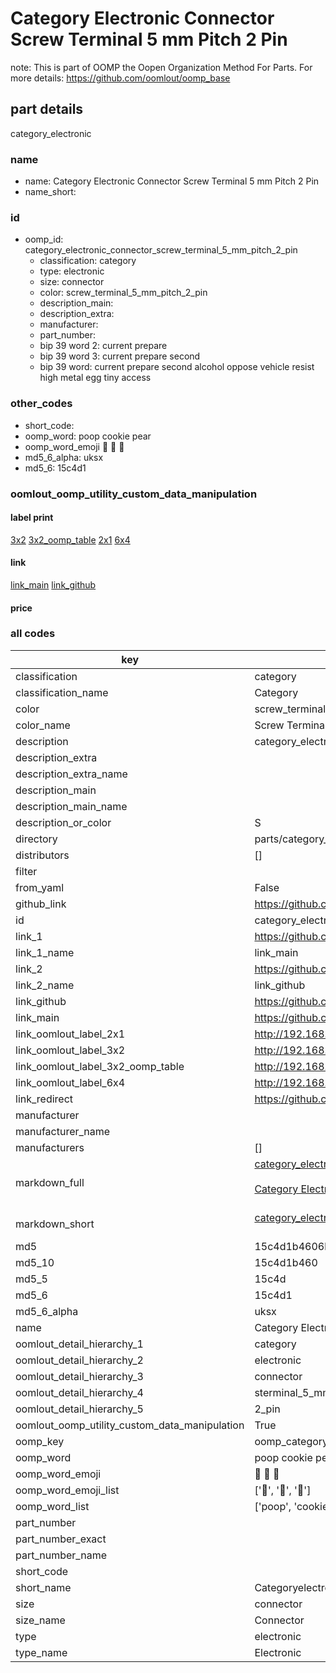 # Category Electronic Connector Screw Terminal 5 mm Pitch 2 Pin  

note: This is part of OOMP the Oopen Organization Method For Parts. For more details: https://github.com/oomlout/oomp_base

##  part details
  



category_electronic



### name
* name: Category Electronic Connector Screw Terminal 5 mm Pitch 2 Pin
* name_short: 
### id
* oomp_id: category_electronic_connector_screw_terminal_5_mm_pitch_2_pin
  * classification: category
  * type: electronic
  * size: connector
  * color: screw_terminal_5_mm_pitch_2_pin
  * description_main: 
  * description_extra: 
  * manufacturer: 
  * part_number: 
  * bip 39 word 2: current prepare
  * bip 39 word 3: current prepare second
  * bip 39 word: current prepare second alcohol oppose vehicle resist high metal egg tiny access

### other_codes
* short_code: 
* oomp_word: poop cookie pear
* oomp_word_emoji :poop: :cookie: :pear:
* md5_6_alpha: uksx
* md5_6: 15c4d1






### oomlout_oomp_utility_custom_data_manipulation
#### label print
[3x2](http://192.168.1.245:1112/?label=oomp%20uksx)
[3x2_oomp_table](http://192.168.1.108:1112/?label=oomp%20uksx)
[2x1](http://192.168.1.242:1112/?label=oomp%20uksx)
[6x4](http://192.168.1.55:1112/?label=oomp%20uksx)    

#### link

[link_main](https://github.com/oomlout/oomlout_oomp_version_1_messy/tree/main/parts/category_electronic_connector_screw_terminal_5_mm_pitch_2_pin) [link_github](https://github.com/oomlout/oomlout_oomp_version_1_messy/tree/main/parts/category_electronic_connector_screw_terminal_5_mm_pitch_2_pin)                             

#### price







### all codes 
| key | value |  
| --- | --- |  
| classification | category |  
| classification_name | Category |  
| color | screw_terminal_5_mm_pitch_2_pin |  
| color_name | Screw Terminal 5 mm Pitch 2 Pin |  
| description | category_electronic |  
| description_extra |  |  
| description_extra_name |  |  
| description_main |  |  
| description_main_name |  |  
| description_or_color | S  |  
| directory | parts/category_electronic_connector_screw_terminal_5_mm_pitch_2_pin |  
| distributors | [] |  
| filter |  |  
| from_yaml | False |  
| github_link | https://github.com/oomlout/oomlout_oomp_part_src/tree/main/parts/category_electronic_connector_screw_terminal_5_mm_pitch_2_pin |  
| id | category_electronic_connector_screw_terminal_5_mm_pitch_2_pin |  
| link_1 | https://github.com/oomlout/oomlout_oomp_version_1_messy/tree/main/parts/category_electronic_connector_screw_terminal_5_mm_pitch_2_pin |  
| link_1_name | link_main |  
| link_2 | https://github.com/oomlout/oomlout_oomp_version_1_messy/tree/main/parts/category_electronic_connector_screw_terminal_5_mm_pitch_2_pin |  
| link_2_name | link_github |  
| link_github | https://github.com/oomlout/oomlout_oomp_version_1_messy/tree/main/parts/category_electronic_connector_screw_terminal_5_mm_pitch_2_pin |  
| link_main | https://github.com/oomlout/oomlout_oomp_version_1_messy/tree/main/parts/category_electronic_connector_screw_terminal_5_mm_pitch_2_pin |  
| link_oomlout_label_2x1 | http://192.168.1.242:1112/?label=oomp%20uksx |  
| link_oomlout_label_3x2 | http://192.168.1.245:1112/?label=oomp%20uksx |  
| link_oomlout_label_3x2_oomp_table | http://192.168.1.108:1112/?label=oomp%20uksx |  
| link_oomlout_label_6x4 | http://192.168.1.55:1112/?label=oomp%20uksx |  
| link_redirect | https://github.com/oomlout/oomlout_oomp_version_1_messy/tree/main/parts/category_electronic_connector_screw_terminal_5_mm_pitch_2_pin |  
| manufacturer |  |  
| manufacturer_name |  |  
| manufacturers | [] |  
| markdown_full | [category_electronic_connector_screw_terminal_5_mm_pitch_2_pin](none)<br>[](none)<br>[Category Electronic Connector Screw Terminal 5 Mm Pitch 2 Pin](none)<br><br> |  
| markdown_short | [category_electronic_connector_screw_terminal_5_mm_pitch_2_pin](none)<br><br> |  
| md5 | 15c4d1b4606b96efc7cdc06184ea79b0 |  
| md5_10 | 15c4d1b460 |  
| md5_5 | 15c4d |  
| md5_6 | 15c4d1 |  
| md5_6_alpha | uksx |  
| name | Category Electronic Connector Screw Terminal 5 mm Pitch 2 Pin |  
| oomlout_detail_hierarchy_1 | category |  
| oomlout_detail_hierarchy_2 | electronic |  
| oomlout_detail_hierarchy_3 | connector |  
| oomlout_detail_hierarchy_4 | sterminal_5_mm_pitch |  
| oomlout_detail_hierarchy_5 | 2_pin |  
| oomlout_oomp_utility_custom_data_manipulation | True |  
| oomp_key | oomp_category_electronic_connector_screw_terminal_5_mm_pitch_2_pin |  
| oomp_word | poop cookie pear |  
| oomp_word_emoji | :poop: :cookie: :pear: |  
| oomp_word_emoji_list | [':poop:', ':cookie:', ':pear:'] |  
| oomp_word_list | ['poop', 'cookie', 'pear'] |  
| part_number |  |  
| part_number_exact |  |  
| part_number_name |  |  
| short_code |  |  
| short_name | Categoryelectronic |  
| size | connector |  
| size_name | Connector |  
| type | electronic |  
| type_name | Electronic |  
